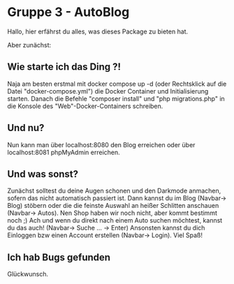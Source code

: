 # Gruppe 3 - AutoBlog
Hallo, hier erfährst du alles, was dieses Package zu bieten hat. 

Aber zunächst:
## Wie starte ich das Ding ?!
Naja am besten erstmal mit docker compose up -d (oder Rechtsklick auf die Datei "docker-compose.yml") die Docker Container und Initialisierung starten.
Danach die Befehle "composer install" und "php migrations.php" in die Konsole des "Web"-Docker-Containers schreiben.

## Und nu?
Nun kann man über localhost:8080 den Blog erreichen oder über localhost:8081 phpMyAdmin erreichen.

## Und was sonst?
Zunächst solltest du deine Augen schonen und den Darkmode anmachen, sofern das nicht automatisch passiert ist. Dann kannst du im Blog (Navbar-> Blog) stöbern oder die die feinste Auswahl an heißer Schlitten anschauen (Navbar-> Autos). Nen Shop haben wir noch nicht, aber kommt bestimmt noch ;)
Ach und wenn du direkt nach einem Auto suchen möchtest, kannst du das auch! (Navbar-> Suche ... -> Enter) 
Ansonsten kannst du dich Einloggen bzw einen Account erstellen (Navbar-> Login).
Viel Spaß!

## Ich hab Bugs gefunden
Glückwunsch.
